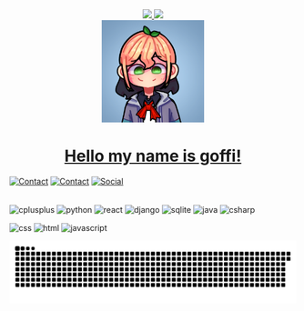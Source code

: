 <!-- TODO: 
  modify a hooks
  style the page
-->
<div align="center">
<!-- HEADER: TODO-->	
  	
  <a href="https://github.com/pedroGoffi">
  <img height="180em" src="https://github-readme-stats.vercel.app/api?username=pedroGoffi&show_icons=true&theme=tokyonight&include_all_commits=true&count_private=true"/>	  
  <img height="180em" src="https://github-readme-stats.vercel.app/api/top-langs/?username=pedroGoffi&layout=compact&langs_count=7&theme=tokyonight"/>
</div> 
<!-- MAIN -->  

<!-- IMAGE AUTHOR: Picrewの「Miauuu」でつくったよ！ -->
<div align="center">	  
  
  <img height="180em" src="https://raw.githubusercontent.com/pedroGoffi/pedroGoffi/main/assets/mainIcon.png"/>
  <h1>Hello my name is goffi!</h1>
</div>
  
<!-- CONTACT -->
[![Contact](https://img.shields.io/badge/Telegram-2CA5E0?style=for-the-badge&logo=telegram&logoColor=white)]()
[![Contact](https://img.shields.io/badge/WhatsApp-25D366?style=for-the-badge&logo=whatsapp&logoColor=white)]()
[![Social](https://img.shields.io/badge/LinkedIn-0077B5?style=for-the-badge&logo=linkedin&logoColor=white)]()
<!-- WHAT I KNOW -->
<div style="display: inline_block"><br/>
  <img align="center" alt="cplusplus" 
       src="https://img.shields.io/badge/C%2B%2B-00599C?style=for-the-badge&logo=c%2B%2B&logoColor=white" />
  <img align="center" alt="python" 
       src="https://img.shields.io/badge/Python-14354C?style=for-the-badge&logo=python&logoColor=white" />
  <img align="center" alt="react" 
       src="https://img.shields.io/badge/React-20232A?style=for-the-badge&logo=react&logoColor=61DAFB" />
  <img align="center" alt="django" 
       src="https://img.shields.io/badge/Django-092E20?style=for-the-badge&logo=django&logoColor=white" />
  <img align="center" alt="sqlite" 
       src="https://img.shields.io/badge/SQLite-07405E?style=for-the-badge&logo=sqlite&logoColor=white" />
  <img align="center" alt="java" 
       src="https://img.shields.io/badge/Java-ED8B00?style=for-the-badge&logo=java&logoColor=white" />
  <img align="center" alt="csharp" 
       src="https://img.shields.io/badge/C%23-239120?style=for-the-badge&logo=c-sharp&logoColor=white" />

  <img align="center" alt="css" 
       src="https://img.shields.io/badge/CSS3-1572B6?style=for-the-badge&logo=css3&logoColor=white" />
  <img align="center" alt="html" 
       src="https://img.shields.io/badge/HTML5-E34F26?style=for-the-badge&logo=html5&logoColor=white" />
  <img align="center" alt="javascript" 
       src="https://img.shields.io/badge/JavaScript-323330?style=for-the-badge&logo=javascript&logoColor=F7DF1E" />

</div>
  
<!-- FOOTER -->	
![Snake animation](https://github.com/pedroGoffi/pedroGoffi/blob/output/github-contribution-grid-snake.svg) 

